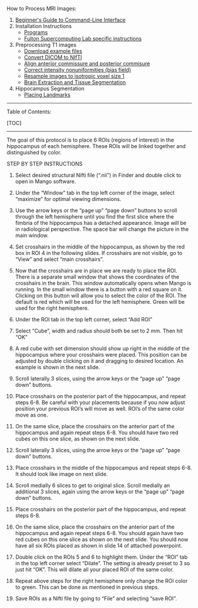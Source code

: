 How to Process MRI Images:

1. [Beginner's Guide to Command-Line Interface](begin_primer)
2. Installation Instructions
    * [Programs](Home)
    * [Fulton Supercomputing Lab specific instructions](fsl)
3. Preprocessing T1 images
     * [Download example files](https://bitbucket.org/njhunsaker/preprocessing-t1-example)
     * [Convert DICOM to NIfTI](preprocessing_dcm2nii)
     * [Align anterior commissure and posterior commisure](preprocessing_acpcdetect)
     * [Correct intensity nonuniformities (bias field)](preprocessing_N4BiasFieldCorrection)
     * [Resample images to isotropic voxel size 1](preprocessing_resample)
     * [Brain Extraction and Tissue Segmentation](preprocessing_antscorticalthickness)
4. Hippocampus Segmentation
     * [Placing Landmarks](hpc_landmarks)

---------------------------------------

Table of Contents:

[TOC]

---------------------------------------

The goal of this protocol is to place 6 ROIs (regions of interest) in the hippocampus of each hemisphere. 
These ROIs will be linked together and distinguished by color.

STEP BY STEP INSTRUCTIONS

1. Select desired structural Nifti file (“.nii”) in Finder and double click to open in Mango software.
 
2. Under the “Window” tab in the top left corner of the image, select “maximize” for optimal viewing dimensions.

3. Use the arrow keys or the “page up” “page down” buttons to scroll through the left hemisphere until you find the first slice where the fimbria of the hippocampus has a detached appearance.  Image will be in radiological perspective. The space bar will change the picture in the main window.

4. Set crosshairs in the middle of the hippocampus, as shown by the red box in ROI 4 in the following slides. If crosshairs are not visible, go to “View” and select “main crosshairs”. 

5. Now that the crosshairs are in place we are ready to place the ROI. There is a separate small window that shows the coordinates of the crosshairs in the brain. This window automatically opens when Mango is running. In the small window there is a button with a red square on it. Clicking on this button will allow you to select the color of the ROI. The default is red which will be used for the left hemisphere. Green will be used for the right hemisphere.
 
6. Under the ROI tab in the top left corner, select “Add ROI”
 
7. Select “Cube”, width and radius should both be set to 2 mm. Then hit “OK” 

8. A red cube with set dimension should show up right in the middle of the hippocampus where your crosshairs were placed. This position can be adjusted by double clicking on it and dragging to desired location. An example is shown in the next slide.

9. Scroll laterally 3 slices, using the arrow keys or the “page up” “page down” buttons.

10. Place crosshairs on the posterior part of the hippocampus, and repeat steps 6-8. Be careful with your placements because if you now adjust position your previous ROI’s will move as well. ROI’s of the same color move as one.
 
11. On the same slice, place the crosshairs on the anterior part of the hippocampus and again repeat steps 6-8. You should have two red cubes on this one slice, as shown on the next slide.

12. Scroll laterally 3 slices, using the arrow keys or the “page up” “page down” buttons.

13. Place crosshairs in the middle of the hippocampus and repeat steps 6-8. It should look like image on next slide.

14. Scroll medially 6 slices to get to original slice. Scroll medially an additional 3 slices, again using the arrow keys or the “page up” “page down” buttons.

15. Place crosshairs on the posterior part of the hippocampus, and repeat steps 6-8.

16. On the same slice, place the crosshairs on the anterior part of the hippocampus and again repeat steps 6-8. You should again have two red cubes on this one slice as shown on the next slide.
You should now have all six ROIs placed as shown in slide 14 of attached powerpoint.

17. Double click on the ROIs 5 and 6 to highlight them. Under the “ROI” tab in the top left corner select “Dilate”. The setting is already preset to 3 so just hit “OK”.  This will dilate all your placed ROI of the same color.

18. Repeat above steps for the right hemisphere only change the ROI color to green. This can be done as mentioned in previous steps.
 
19. Save ROIs as a Nifti file by going to “File” and selecting “save ROI”. 
